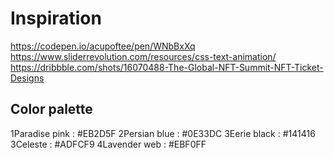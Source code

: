 # Inspiration

https://codepen.io/acupoftee/pen/WNbBxXq
https://www.sliderrevolution.com/resources/css-text-animation/
https://dribbble.com/shots/16070488-The-Global-NFT-Summit-NFT-Ticket-Designs


## Color palette

1Paradise pink : #EB2D5F
2Persian blue : #0E33DC
3Eerie black : #141416
3Celeste : #ADFCF9
4Lavender web : #EBF0FF